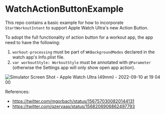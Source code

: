 # WatchActionButtonExample

This repo contains a basic example for how to incorporate `StartWorkoutIntent` to support Apple Watch Ultra's new Action Button.

To adopt the full functionality of action button for a workout app, the app need to have the following:
1. `workout-processing` must be part of `WKBackgroundModes` declared in the watch app's Info.plist file.
2. `var workoutStyle: WorkoutStyle` must be annotated with `@Parameter` (otherwise the Settings app will only show open app action).

![Simulator Screen Shot - Apple Watch Ultra (49mm) - 2022-09-10 at 19 04 00](https://user-images.githubusercontent.com/1725664/189508698-6ad7d086-a5f6-4a63-9e46-9ab5663894b3.png)

References:
- https://twitter.com/mgorbach/status/1567570300820144131
- https://twitter.com/qzervaas/status/1568206906862497793
